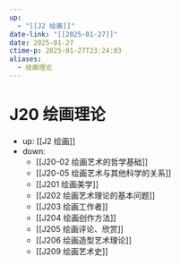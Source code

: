 ```yaml
---
up:
  - "[[J2 绘画]]"
date-link: "[[2025-01-27]]"
date: 2025-01-27
ctime-p: 2025-01-27T23:24:03
aliases:
  - 绘画理论
---
```


# J20 绘画理论

- up: [[J2 绘画]]
- down:	
	- [[J20-02 绘画艺术的哲学基础]]
	- [[J20-05 绘画艺术与其他科学的关系]]
	- [[J201 绘画美学]]
	- [[J202 绘画艺术理论的基本问题]]
	- [[J203 绘画工作者]]
	- [[J204 绘画创作方法]]
	- [[J205 绘画评论、欣赏]]
	- [[J206 绘画造型艺术理论]]
	- [[J209 绘画艺术史]]
	
